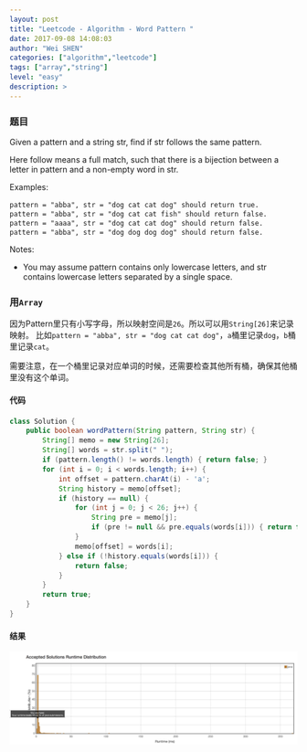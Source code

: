 ```yaml
---
layout: post
title: "Leetcode - Algorithm - Word Pattern "
date: 2017-09-08 14:08:03
author: "Wei SHEN"
categories: ["algorithm","leetcode"]
tags: ["array","string"]
level: "easy"
description: >
---
```


### 题目
Given a pattern and a string str, find if str follows the same pattern.

Here follow means a full match, such that there is a bijection between a letter in pattern and a non-empty word in str.

Examples:
```
pattern = "abba", str = "dog cat cat dog" should return true.
pattern = "abba", str = "dog cat cat fish" should return false.
pattern = "aaaa", str = "dog cat cat dog" should return false.
pattern = "abba", str = "dog dog dog dog" should return false.
```
Notes:
* You may assume pattern contains only lowercase letters, and str contains lowercase letters separated by a single space.



### 用`Array`
因为Pattern里只有小写字母，所以映射空间是`26`。所以可以用`String[26]`来记录映射。 比如`pattern = "abba", str = "dog cat cat dog"`，`a`桶里记录`dog`，`b`桶里记录`cat`。

需要注意，在一个桶里记录对应单词的时候，还需要检查其他所有桶，确保其他桶里没有这个单词。

#### 代码
```java
class Solution {
    public boolean wordPattern(String pattern, String str) {
        String[] memo = new String[26];
        String[] words = str.split(" ");
        if (pattern.length() != words.length) { return false; }
        for (int i = 0; i < words.length; i++) {
            int offset = pattern.charAt(i) - 'a';
            String history = memo[offset];
            if (history == null) {
                for (int j = 0; j < 26; j++) {
                    String pre = memo[j];
                    if (pre != null && pre.equals(words[i])) { return false; }
                }
                memo[offset] = words[i];
            } else if (!history.equals(words[i])) {
                return false;
            }
        }
        return true;
    }
}
```

#### 结果
![word-pattern-1](/images/leetcode/word-pattern-1.png)
